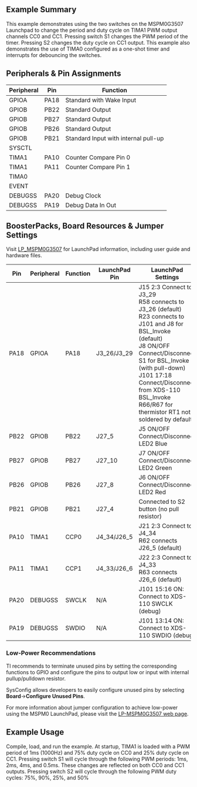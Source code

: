 ## Example Summary

This example demonstrates using the two switches on the MSPM0G3507 Launchpad to change the period and duty cycle on TIMA1 PWM output channels CC0 and CC1. Pressing switch S1 changes the PWM period of the timer. Pressing S2 changes the duty cycle on CC1 output. This example also demonstrates the use of TIMA0 configured as a one-shot timer and interrupts for debouncing the switches.

## Peripherals & Pin Assignments

| Peripheral | Pin | Function |
| --- | --- | --- |
| GPIOA | PA18 | Standard with Wake Input |
| GPIOB | PB22 | Standard Output |
| GPIOB | PB27 | Standard Output |
| GPIOB | PB26 | Standard Output |
| GPIOB | PB21 | Standard Input with internal pull-up |
| SYSCTL |  |  |
| TIMA1 | PA10 | Counter Compare Pin 0 |
| TIMA1 | PA11 | Counter Compare Pin 1 |
| TIMA0 |  |  |
| EVENT |  |  |
| DEBUGSS | PA20 | Debug Clock |
| DEBUGSS | PA19 | Debug Data In Out |

## BoosterPacks, Board Resources & Jumper Settings

Visit [LP_MSPM0G3507](https://www.ti.com/tool/LP-MSPM0G3507) for LaunchPad information, including user guide and hardware files.

| Pin | Peripheral | Function | LaunchPad Pin | LaunchPad Settings |
| --- | --- | --- | --- | --- |
| PA18 | GPIOA | PA18 | J3_26/J3_29 | J15 2:3 Connect to J3_29<br>R58 connects to J3_26 (default)<br>R23 connects to J101 and J8 for BSL_Invoke (default)<br>J8 ON/OFF Connect/Disconnect S1 for BSL_Invoke (with pull-down)<br>J101 17:18 Connect/Disconnect from XDS-110 BSL_Invoke<br>R66/R67 for thermistor RT1 not soldered by default |
| PB22 | GPIOB | PB22 | J27_5 | J5 ON/OFF Connect/Disconnect LED2 Blue |
| PB27 | GPIOB | PB27 | J27_10 | J7 ON/OFF Connect/Disconnect LED2 Green |
| PB26 | GPIOB | PB26 | J27_8 | J6 ON/OFF Connect/Disconnect LED2 Red |
| PB21 | GPIOB | PB21 | J27_4 | Connected to S2 button (no pull resistor) |
| PA10 | TIMA1 | CCP0 | J4_34/J26_5 | J21 2:3 Connect to J4_34<br>R62 connects J26_5 (default) |
| PA11 | TIMA1 | CCP1 | J4_33/J26_6 | J22 2:3 Connect to J4_33<br>R63 connects J26_6 (default) |
| PA20 | DEBUGSS | SWCLK | N/A | J101 15:16 ON: Connect to XDS-110 SWCLK (debug) |
| PA19 | DEBUGSS | SWDIO | N/A | J101 13:14 ON: Connect to XDS-110 SWDIO (debug) |

### Low-Power Recommendations
TI recommends to terminate unused pins by setting the corresponding functions to
GPIO and configure the pins to output low or input with internal
pullup/pulldown resistor.

SysConfig allows developers to easily configure unused pins by selecting **Board**→**Configure Unused Pins**.

For more information about jumper configuration to achieve low-power using the
MSPM0 LaunchPad, please visit the [LP-MSPM0G3507 web page](https://www.ti.com/tool/LP-MSPM0G3507).

## Example Usage
Compile, load, and run the example. At startup, TIMA1 is loaded with a PWM period of 1ms (1000Hz) and 75% duty cycle on CC0 and 25% duty cycle on CC1.  Pressing switch S1 will cycle through the following PWM periods: 1ms, 2ms, 4ms, and 0.5ms.    These changes are reflected on both CC0 and CC1 outputs. Pressing switch S2 will cycle through the following PWM duty cycles: 75%, 90%, 25%, and 50%


